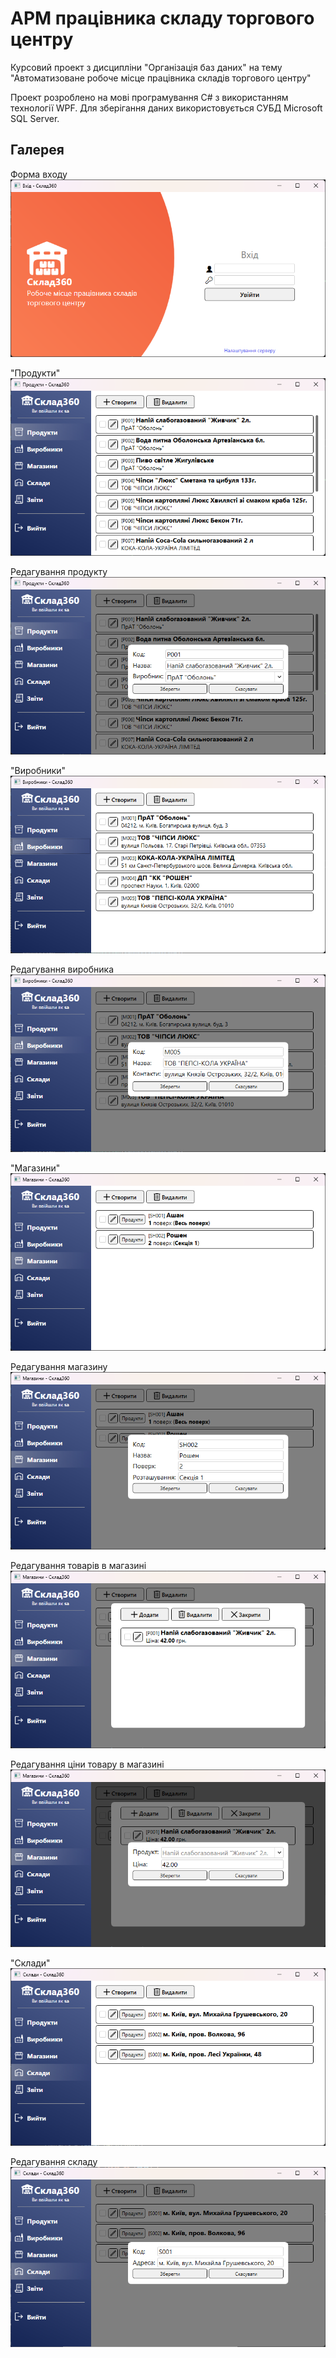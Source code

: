 # АРМ працівника складу торгового центру
Курсовий проект з дисципліни "Організація баз даних" на тему "Автоматизоване робоче місце працівника складів торгового центру"

Проект розроблено на мові програмування C# з використанням технології WPF. Для зберігання даних використовується СУБД Microsoft SQL Server.

## Галерея

Форма входу
![Форма входу](docs/Screenshot1.png)

"Продукти"
![Сторінка продуктів](docs/Screenshot2.png)

Редагування продукту
![Редагування продукту](docs/Screenshot3.png)

"Виробники"
![Сторінка виробників](docs/Screenshot4.png)

Редагування виробника
![Редагування виробника](docs/Screenshot5.png)

"Магазини"
![Сторінка магазинів](docs/Screenshot6.png)

Редагування магазину
![Редагування магазину](docs/Screenshot7.png)

Редагування товарів в магазині
![Редагування товарів в магазині](docs/Screenshot8.png)

Редагування ціни товару в магазині
![Редагування ціни товару в магазині](docs/Screenshot9.png)

"Склади"
![Сторінка складів](docs/Screenshot10.png)

Редагування складу
![Редагування складу](docs/Screenshot11.png)